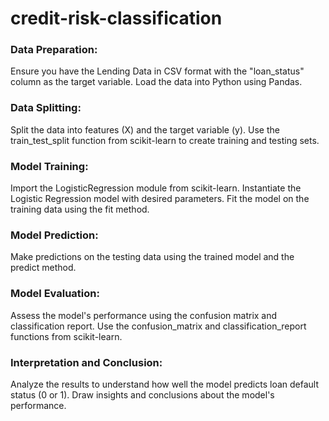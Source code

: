 # credit-risk-classification

### Data Preparation:

Ensure you have the Lending Data in CSV format with the "loan_status" column as the target variable.
Load the data into Python using Pandas.

### Data Splitting:

Split the data into features (X) and the target variable (y).
Use the train_test_split function from scikit-learn to create training and testing sets.

### Model Training:

Import the LogisticRegression module from scikit-learn.
Instantiate the Logistic Regression model with desired parameters.
Fit the model on the training data using the fit method.

### Model Prediction:

Make predictions on the testing data using the trained model and the predict method.

### Model Evaluation:

Assess the model's performance using the confusion matrix and classification report.
Use the confusion_matrix and classification_report functions from scikit-learn.

### Interpretation and Conclusion:

Analyze the results to understand how well the model predicts loan default status (0 or 1).
Draw insights and conclusions about the model's performance.
